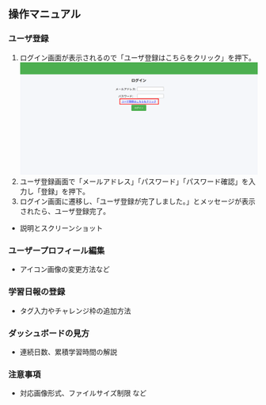 ## 操作マニュアル

### ユーザ登録
1. ログイン画面が表示されるので「ユーザ登録はこちらをクリック」を押下。
![ユーザ登録画面](../image/manual/access-signup.png)
2. ユーザ登録画面で「メールアドレス」「パスワード」「パスワード確認」を入力し「登録」を押下。
3. ログイン画面に遷移し、「ユーザ登録が完了しました。」とメッセージが表示されたら、ユーザ登録完了。
- 説明とスクリーンショット

### ユーザープロフィール編集
- アイコン画像の変更方法など

### 学習日報の登録
- タグ入力やチャレンジ枠の追加方法

### ダッシュボードの見方
- 連続日数、累積学習時間の解説

### 注意事項
- 対応画像形式、ファイルサイズ制限 など
